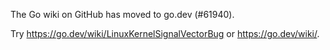 The Go wiki on GitHub has moved to go.dev (#61940).

Try <https://go.dev/wiki/LinuxKernelSignalVectorBug> or <https://go.dev/wiki/>.

